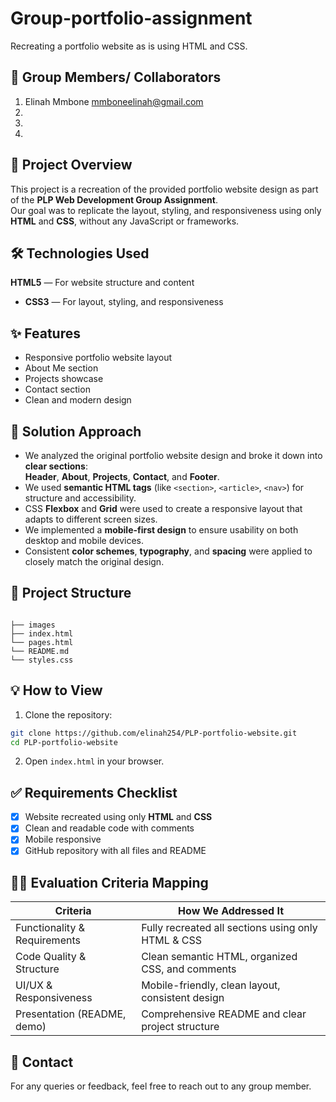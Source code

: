 # Group-portfolio-assignment
Recreating a portfolio website as is using HTML and CSS.

## 👥 Group Members/ Collaborators

 1. Elinah Mmbone    mmboneelinah@gmail.com
 2.
 3.
 4.


## 📖 Project Overview

This project is a recreation of the provided portfolio website design as part of the **PLP Web Development Group Assignment**.  
Our goal was to replicate the layout, styling, and responsiveness using only **HTML** and **CSS**, without any JavaScript or frameworks.

## 🛠️ Technologies Used

**HTML5** — For website structure and content  
* **CSS3** — For layout, styling, and responsiveness  

## ✨ Features

* Responsive portfolio website layout  
* About Me section  
* Projects showcase  
* Contact section  
* Clean and modern design  

## 📝 Solution Approach

* We analyzed the original portfolio website design and broke it down into **clear sections**:  
    **Header**, **About**, **Projects**, **Contact**, and **Footer**.  
* We used **semantic HTML tags** (like `<section>`, `<article>`, `<nav>`) for structure and accessibility.  
* CSS **Flexbox** and **Grid** were used to create a responsive layout that adapts to different screen sizes.  
* We implemented a **mobile-first design** to ensure usability on both desktop and mobile devices.  
* Consistent **color schemes**, **typography**, and **spacing** were applied to closely match the original design.  

## 📂 Project Structure

```

├── images 
├── index.html
└── pages.html
└── README.md
└── styles.css 
```

## 💡 How to View

1. Clone the repository:

```bash
git clone https://github.com/elinah254/PLP-portfolio-website.git
cd PLP-portfolio-website
```

2. Open `index.html` in your browser.


## ✅ Requirements Checklist

* [x] Website recreated using only **HTML** and **CSS**  
* [x] Clean and readable code with comments  
* [x] Mobile responsive  
* [x] GitHub repository with all files and README  

## 🧑‍⚖️ Evaluation Criteria Mapping

| Criteria                     | How We Addressed It                                 |
| ---------------------------- | --------------------------------------------------- |
| Functionality & Requirements | Fully recreated all sections using only HTML & CSS  |
| Code Quality & Structure     | Clean semantic HTML, organized CSS, and comments    |
| UI/UX & Responsiveness       | Mobile-friendly, clean layout, consistent design    |           
| Presentation (README, demo)  | Comprehensive README and clear project structure    |

## 📧 Contact

For any queries or feedback, feel free to reach out to any group member.